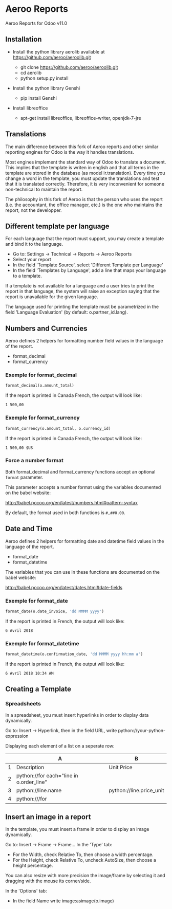 # Aeroo Reports

Aeroo Reports for Odoo v11.0

## Installation

 - Install the python library aerolib available at https://github.com/aeroo/aeroolib.git
    - git clone https://github.com/aeroo/aeroolib.git
    - cd aerolib
    - python setup.py install

 - Install the python library Genshi
    - pip install Genshi

 - Install libreoffice
    - apt-get install libreoffice, libreoffice-writer, openjdk-7-jre

## Translations

The main difference between this fork of Aeroo reports and other similar reporting
engines for Odoo is the way it handles translations.

Most engines implement the standard way of Odoo to translate a document.
This implies that the template is writen in english and that all terms in the template
are stored in the database (as model ir.translation).
Every time you change a word in the template, you must update the translations and
test that it is translated correctly. Therefore, it is very inconvenient for someone
non-technical to maintain the report.

The philosophy in this fork of Aeroo is that the person who uses the report
(i.e. the accountant, the office manager, etc.) is the one who maintains the report,
not the developper.

## Different template per language

For each language that the report must support, you may create a template and bind it to the language.

* Go to: Settings -> Technical -> Reports -> Aeroo Reports
* Select your report
* In the field 'Template Source', select 'Different Template per Language'
* In the field 'Templates by Language', add a line that maps your language to a template.

If a template is not available for a language and a user tries to print the report in that language,
the system will raise an exception saying that the report is unavailable for the given language.

The language used for printing the template must be parametrized in the field 'Language Evaluation'
(by default: o.partner_id.lang).

## Numbers and Currencies

Aeroo defines 2 helpers for formatting number field values in the language of the report.

* format_decimal
* format_currency

### Exemple for format_decimal

```python
format_decimal(o.amount_total)
```

If the report is printed in Canada French, the output will look like:

```
1 500,00
```

### Exemple for format_currency

```python
format_currency(o.amount_total, o.currency_id)
```

If the report is printed in Canada French, the output will look like:

```
1 500,00 $US
```

### Force a number format

Both format_decimal and format_currency functions accept an optional `format` parameter.

This parameter accepts a number format using the variables documented on the babel website:

http://babel.pocoo.org/en/latest/numbers.html#pattern-syntax

By default, the format used in both functions is `#,##0.00`.

## Date and Time

Aeroo defines 2 helpers for formatting date and datetime field values in the language of the report.

* format_date
* format_datetime

The variables that you can use in these functions are documented on the babel website:

http://babel.pocoo.org/en/latest/dates.html#date-fields

### Exemple for format_date

```python
format_date(o.date_invoice, 'dd MMMM yyyy')
```

If the report is printed in French, the output will look like:

```
6 Avril 2018
```

### Exemple for format_datetime

```python
format_datetime(o.confirmation_date, 'dd MMMM yyyy hh:mm a')
```

If the report is printed in French, the output will look like:

```
6 Avril 2018 10:34 AM
```

## Creating a Template

### Spreadsheets

In a spreadsheet, you must insert hyperlinks in order to display data dynamically.

Go to: Insert -> Hyperlink, then in the field URL, write python://your-python-expression

Displaying each element of a list on a seperate row:

|   | A                                        | B                        |
|---|------------------------------------------|--------------------------|
| 1 | Description                              | Unit Price               |
| 2 | python://for each="line in o.order_line" |                          |
| 3 | python://line.name                       | python://line.price_unit |
| 4 | python:///for                            |                          |


## Insert an image in a report

In the template, you must insert a frame in order to display an image dynamically.

Go to: Insert -> Frame -> Frame...
In the 'Type' tab:
* For the Width, check Relative To, then choose a width percentage.
* For the Height, check Relative To, uncheck AutoSize, then choose a height percentage.

You can also resize with more precision the image/frame by selecting it and dragging
with the mouse its corner/side.

In the 'Options' tab:
* In the field Name write image:asimage(o.image)
